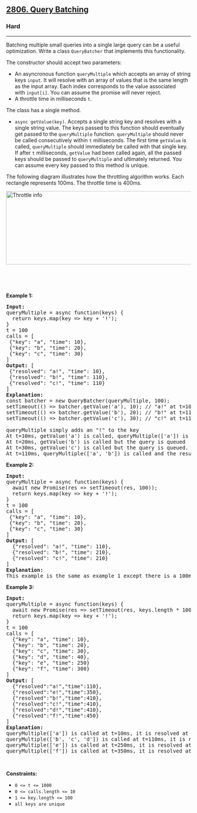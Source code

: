 <h2><a href="https://leetcode.com/problems/query-batching/">2806. Query Batching</a></h2><h3>Hard</h3><hr><p>Batching multiple small queries into a single large query can be a useful optimization. Write a class&nbsp;<code>QueryBatcher</code>&nbsp;that implements this functionality.</p>

<p>The constructor should accept two parameters:</p>

<ul>
	<li>An asyncronous function&nbsp;<code>queryMultiple</code>&nbsp;which accepts an array of&nbsp;string keys <code>input</code>. It will resolve with an array of values that is the same length as the input array. Each index corresponds to the value associated with&nbsp;<code>input[i]</code>.&nbsp;You can assume the promise will never reject.</li>
	<li>A throttle time in milliseconds&nbsp;<code>t</code>.</li>
</ul>

<p>The class has a single method.</p>

<ul>
	<li><code>async getValue(key)</code>. Accepts a single string key and resolves with a single string value. The keys passed to this function should eventually get passed to the&nbsp;<code>queryMultiple</code>&nbsp;function.&nbsp;<code>queryMultiple</code>&nbsp;should never be called consecutively within&nbsp;<code>t</code>&nbsp;milliseconds. The first time&nbsp;<code>getValue</code>&nbsp;is called,&nbsp;<code>queryMultiple</code>&nbsp;should immediately be called with that single key. If after&nbsp;<code>t</code>&nbsp;milliseconds,&nbsp;<code>getValue</code>&nbsp;had been called again, all the passed keys should be passed to&nbsp;<code>queryMultiple</code>&nbsp;and ultimately returned. You can assume every key passed to this method is unique.</li>
</ul>

<p>The following diagram illustrates how the throttling algorithm works. Each rectangle represents 100ms. The throttle time is 400ms.</p>

<p><img alt="Throttle info" src="https://assets.leetcode.com/uploads/2023/04/22/throttle.png" style="width: 622px; height: 200px;" /></p>

<p>&nbsp;</p>

<p>&nbsp;</p>
<p><strong class="example">Example 1:</strong></p>

<pre>
<strong>Input:</strong> 
queryMultiple = async function(keys) { 
&nbsp; return keys.map(key =&gt; key + &#39;!&#39;);
}
t = 100 
calls = [
&nbsp;{&quot;key&quot;: &quot;a&quot;, &quot;time&quot;: 10}, 
&nbsp;{&quot;key&quot;: &quot;b&quot;, &quot;time&quot;: 20}, 
&nbsp;{&quot;key&quot;: &quot;c&quot;, &quot;time&quot;: 30}
]
<strong>Output:</strong> [
&nbsp;{&quot;resolved&quot;: &quot;a!&quot;, &quot;time&quot;: 10},
&nbsp;{&quot;resolved&quot;: &quot;b!&quot;, &quot;time&quot;: 110},
&nbsp;{&quot;resolved&quot;: &quot;c!&quot;, &quot;time&quot;: 110}
]
<strong>Explanation:</strong>
const batcher = new QueryBatcher(queryMultiple, 100);
setTimeout(() =&gt; batcher.getValue(&#39;a&#39;), 10); // &quot;a!&quot; at t=10ms
setTimeout(() =&gt; batcher.getValue(&#39;b&#39;), 20); // &quot;b!&quot; at t=110ms
setTimeout(() =&gt; batcher.getValue(&#39;c&#39;), 30); // &quot;c!&quot; at t=110ms

queryMultiple simply adds an &quot;!&quot; to the key
At t=10ms, getValue(&#39;a&#39;) is called, queryMultiple([&#39;a&#39;]) is immediately called and the result is immediately returned.
At t=20ms, getValue(&#39;b&#39;) is called but the query is queued
At t=30ms, getValue(&#39;c&#39;) is called but the query is queued.
At t=110ms, queryMultiple([&#39;a&#39;, &#39;b&#39;]) is called and the results are immediately returned.
</pre>

<p><strong class="example">Example 2:</strong></p>

<pre>
<strong>Input:</strong> 
queryMultiple = async function(keys) {
&nbsp; await new Promise(res =&gt; setTimeout(res, 100));
&nbsp; return keys.map(key =&gt; key + &#39;!&#39;);
}
t = 100
calls = [
&nbsp;{&quot;key&quot;: &quot;a&quot;, &quot;time&quot;: 10},
&nbsp;{&quot;key&quot;: &quot;b&quot;, &quot;time&quot;: 20},
&nbsp;{&quot;key&quot;: &quot;c&quot;, &quot;time&quot;: 30}
]
<strong>Output:</strong> [
&nbsp; {&quot;resolved&quot;: &quot;a!&quot;, &quot;time&quot;: 110},
&nbsp; {&quot;resolved&quot;: &quot;b!&quot;, &quot;time&quot;: 210},
&nbsp; {&quot;resolved&quot;: &quot;c!&quot;, &quot;time&quot;: 210}
]
<strong>Explanation:</strong>
This example is the same as example 1 except there is a 100ms delay in queryMultiple. The results are the same except the promises resolve 100ms later.
</pre>

<p><strong class="example">Example 3:</strong></p>

<pre>
<strong>Input:</strong> 
queryMultiple = async function(keys) { 
&nbsp; await new Promise(res =&gt; setTimeout(res, keys.length * 100)); 
&nbsp; return keys.map(key =&gt; key + &#39;!&#39;);
}
t = 100
calls = [
&nbsp; {&quot;key&quot;: &quot;a&quot;, &quot;time&quot;: 10}, 
  {&quot;key&quot;: &quot;b&quot;, &quot;time&quot;: 20}, 
&nbsp; {&quot;key&quot;: &quot;c&quot;, &quot;time&quot;: 30}, 
  {&quot;key&quot;: &quot;d&quot;, &quot;time&quot;: 40}, 
&nbsp; {&quot;key&quot;: &quot;e&quot;, &quot;time&quot;: 250}
&nbsp; {&quot;key&quot;: &quot;f&quot;, &quot;time&quot;: 300}
]
<strong>Output:</strong> [
&nbsp; {&quot;resolved&quot;:&quot;a!&quot;,&quot;time&quot;:110},
&nbsp; {&quot;resolved&quot;:&quot;e!&quot;,&quot;time&quot;:350},
&nbsp; {&quot;resolved&quot;:&quot;b!&quot;,&quot;time&quot;:410},
&nbsp; {&quot;resolved&quot;:&quot;c!&quot;,&quot;time&quot;:410},
&nbsp; {&quot;resolved&quot;:&quot;d!&quot;,&quot;time&quot;:410},
  {&quot;resolved&quot;:&quot;f!&quot;,&quot;time&quot;:450}
]
<strong>Explanation:
</strong>queryMultiple([&#39;a&#39;]) is called at t=10ms, it is resolved at t=110ms
queryMultiple([&#39;b&#39;, &#39;c&#39;, &#39;d&#39;]) is called at t=110ms, it is resolved at 410ms
queryMultiple([&#39;e&#39;]) is called at t=250ms, it is resolved at 350ms
queryMultiple([&#39;f&#39;]) is called at t=350ms, it is resolved at 450ms
</pre>

<p>&nbsp;</p>
<p><strong>Constraints:</strong></p>

<ul>
	<li><code>0 &lt;= t &lt;= 1000</code></li>
	<li><code>0 &lt;= calls.length &lt;= 10</code></li>
	<li><code>1 &lt;= key.length&nbsp;&lt;= 100</code></li>
	<li><code>all keys are unique</code></li>
</ul>

